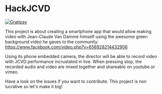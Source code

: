 # HackJCVD

[![Gratipay](https://img.shields.io/gratipay/MartinDelille.svg)](https://gratipay.com/MartinDelille)

This project is about creating a smartphone app that would allow making video with Jean-Claude Van Damme himself using the awesome green background video he gaves to the community: https://www.facebook.com/video.php?v=656928214432906

Using its phone embedded camera, the director will be able to record video with JCVD performance incrustated in live. When pressing stop, the recorded audio and video are mixed together and shareable on youtube or vimeo.

Have a look on the issues if you want to contribute. This project is non lucrative so let's make it big!
